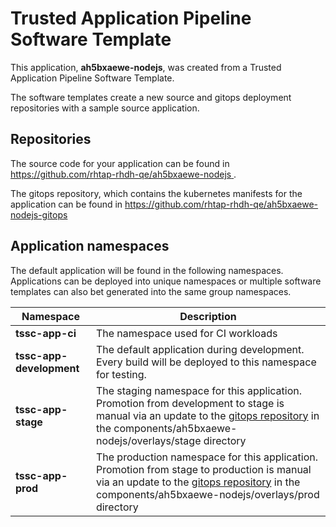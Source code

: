 # Trusted Application Pipeline Software Template

This application, **ah5bxaewe-nodejs**, was created from a Trusted Application Pipeline Software Template.

The software templates create a new source and gitops deployment repositories with a sample source application. 

## Repositories

The source code for your application can be found in [https://github.com/rhtap-rhdh-qe/ah5bxaewe-nodejs ](https://github.com/rhtap-rhdh-qe/ah5bxaewe-nodejs ).
 
The gitops repository, which contains the kubernetes manifests for the application can be found in 
[https://github.com/rhtap-rhdh-qe/ah5bxaewe-nodejs-gitops ](https://github.com/rhtap-rhdh-qe/ah5bxaewe-nodejs-gitops ) 

## Application namespaces 

The default application will be found in the following namespaces. Applications can be deployed into unique namespaces or multiple software templates can also bet generated into the same group namespaces.  

|  Namespace   |  Description   |  
| -------- | -------- |
| **tssc-app-ci** | The namespace used for CI workloads |
| **tssc-app-development** | The default application during development. Every build will be deployed to this namespace for testing. |
| **tssc-app-stage** | The staging namespace for this application. Promotion from development to stage is manual via an update to the [gitops repository](https://github.com/rhtap-rhdh-qe/ah5bxaewe-nodejs-gitops ) in the components/ah5bxaewe-nodejs/overlays/stage directory |
| **tssc-app-prod** | The production namespace for this application. Promotion from stage to production is manual via an update to the [gitops repository](https://github.com/rhtap-rhdh-qe/ah5bxaewe-nodejs-gitops ) in the components/ah5bxaewe-nodejs/overlays/prod directory |